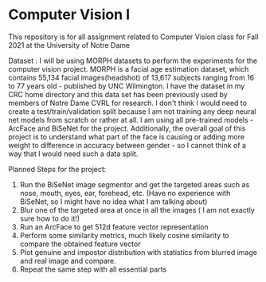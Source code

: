 # Computer Vision I

This repository is for all assignment related to Computer Vision class for Fall 2021 at the University of Notre Dame


Dataset : I will be using MORPH datasets to perform the experiments for the computer vision project. MORPH is a facial age estimation dataset, which contains 55,134 facial images(headshot) of 13,617 subjects ranging from 16 to 77 years old - published by UNC Wilmington. I have the dataset in my CRC home directory and this data set has been previously used by members of Notre Dame CVRL for research. I don't think I would need to create a test/train/validation split because I am not training any deep neural net models from scratch or rather at all. I am using all pre-trained models - ArcFace and BiSeNet for the project. Additionally, the overall goal of this project is to understand what part of the face is causing or adding more weight to difference in accuracy between gender - so I cannot think of a way that I would need such a data split.


Planned Steps for the project:

1) Run the BiSeNet image segmentor and get the targeted areas such as nose, mouth, eyes, ear, forehead, etc. (Have no experience with BiSeNet, so I might have no idea what I am talking about)
2) Blur one of the targeted area at once in all the images ( I am not exactly sure how to do it!)
3) Run an ArcFace to get 512d feature vector representation
4) Perform some similarity metrics, much likely cosine similarity to compare the obtained feature vector
5) Plot genuine and impostor distribution with statistics from blurred image and real image and compare.
6) Repeat the same step with all essential parts
